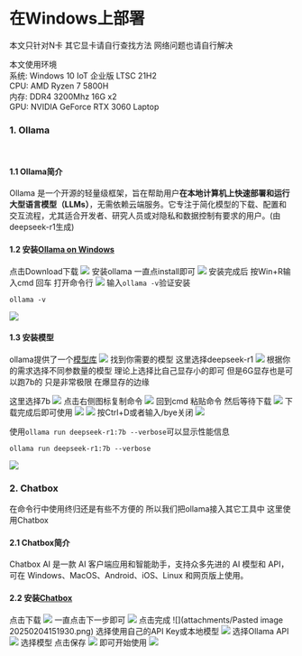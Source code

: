 # 在Windows上部署

本文只针对N卡 其它显卡请自行查找方法
网络问题也请自行解决

本文使用环境<br>
系统: Windows 10 IoT 企业版 LTSC 21H2<br>
CPU: AMD Ryzen 7 5800H<br>
内存: DDR4 3200Mhz 16G x2<br>
GPU: NVIDIA GeForce RTX 3060 Laptop<br>
### 1. Ollama
<br>

#### 1.1 Ollama简介
Ollama 是一个开源的轻量级框架，旨在帮助用户**在本地计算机上快速部署和运行大型语言模型（LLMs）**，无需依赖云端服务。它专注于简化模型的下载、配置和交互流程，尤其适合开发者、研究人员或对隐私和数据控制有要求的用户。(由deepseek-r1生成)
#### 1.2 安装[Ollama on Windows](https://ollama.com/download/windows)
点击Download下载
![](attachments/Pasted-image-20250204133658.png)
安装ollama 一直点install即可
![](attachments/Pasted-image-20250204134949.png)
安装完成后 按Win+R输入cmd 回车 打开命令行
![](attachments/Pasted-image-20250204141153.png)
输入`ollama -v`验证安装
```
ollama -v
```
![](attachments/Pasted-image-20250204141056.png)

#### 1.3 安装模型
ollama提供了一个[模型库](https://ollama.com/search)
![](attachments/Pasted-image-20250204144315.png)
找到你需要的模型 这里选择deepseek-r1
![](attachments/Pasted-image-20250204144635.png)
根据你的需求选择不同参数量的模型 理论上选择比自己显存小的即可 但是6G显存也是可以跑7b的 只是非常极限 在爆显存的边缘

这里选择7b
![](attachments/Pasted-image-20250204144722.png)
点击右侧图标复制命令
![](attachments/Pasted-image-20250204144746.png)
回到cmd 粘贴命令 然后等待下载
![](attachments/Pasted-image-20250204144830.png)
下载完成后即可使用
![](attachments/Pasted-image-20250204151104.png)
![](attachments/Pasted-image-20250204151203.png)
按Ctrl+D或者输入/bye关闭
![](attachments/Pasted-image-20250204152459.png)

使用`ollama run deepseek-r1:7b --verbose`可以显示性能信息
```
ollama run deepseek-r1:7b --verbose
```
![](attachments/Pasted-image-20250204152409.png)
### 2. Chatbox
在命令行中使用终归还是有些不方便的 所以我们把ollama接入其它工具中 这里使用Chatbox
#### 2.1 Chatbox简介
Chatbox AI 是一款 AI 客户端应用和智能助手，支持众多先进的 AI 模型和 API，可在 Windows、MacOS、Android、iOS、Linux 和网页版上使用。

#### 2.2 安装[Chatbox](https://chatboxai.app/zh)
点击下载
![](attachments/Pasted-image-20250204151753.png)
一直点击下一步即可
![](attachments/Pasted-image-20250204151907.png)
点击完成
![](attachments/Pasted image 20250204151930.png)
选择使用自己的API Key或本地模型
![](attachments/Pasted-image-20250204151956.png)
选择Ollama API
![](attachments/Pasted-image-20250204152023.png)
选择模型 点击保存
![](attachments/Pasted-image-20250204152050.png)
即可开始使用
![](attachments/Pasted-image-20250204152154.png)